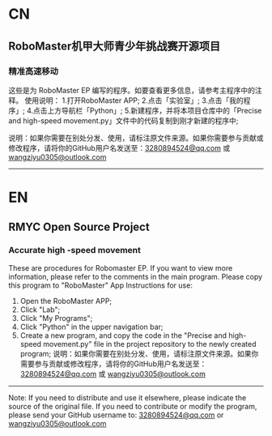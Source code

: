 # CN
## RoboMaster机甲大师青少年挑战赛开源项目
### 精准高速移动
这些是为 RoboMaster EP 编写的程序。如要查看更多信息，请参考主程序中的注释。
使用说明：
1.打开RoboMaster APP;
2.点击「实验室」;
3.点击「我的程序」;
4.点击上方导航栏「Python」;
5.新建程序，并将本项目仓库中的「Precise and high-speed movement.py」文件中的代码复制到刚才新建的程序中;

说明：如果你需要在别处分发、使用，请标注原文件来源。如果你需要参与贡献或修改程序，请将你的GitHub用户名发送至：3280894524@qq.com 或 wangziyu0305@outlook.com
****
# EN
## RMYC Open Source Project
### Accurate high -speed movement
These are procedures for Robomaster EP. If you want to view more information, please refer to the comments in the main program.
Please copy this program to "RoboMaster" App
Instructions for use:
1. Open the RoboMaster APP;
2. Click "Lab";
3. Click "My Programs";
4. Click "Python" in the upper navigation bar;
5. Create a new program, and copy the code in the "Precise and high-speed movement.py" file in the project repository to the newly created program;
说明：如果你需要在别处分发、使用，请标注原文件来源。如果你需要参与贡献或修改程序，请将你的GitHub用户名发送至：3280894524@qq.com 或 wangziyu0305@outlook.com

****

Note: If you need to distribute and use it elsewhere, please indicate the source of the original file. If you need to contribute or modify the program, please send your GitHub username to: 3280894524@qq.com or wangziyu0305@outlook.com
